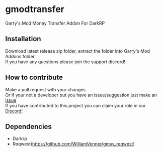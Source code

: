 # gmodtransfer
Garry's Mod Money Transfer Addon For DarkRP

## Installation
Download latest release zip folder, extract the folder into Garry's Mod Addons folder.<br />
If you have any questions please join the support discord!

## How to contribute
Make a pull request with your changes<br />
Or if your not a developer but you have an issue/suggestion just make an [issue](https://github.com/hedges7/gmodtransfer/issues)<br />
If you have contributed to this project you can claim your role in our [Discord!](https://discord.gg/PQGspxpfFe)

## Dependencies
- Darkrp <br />
- Reqwest(https://github.com/WilliamVenner/gmsv_reqwest)